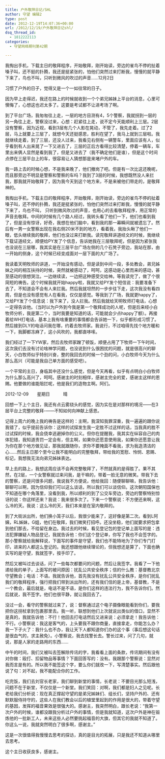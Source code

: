 ```yaml
---
title: 户外敬拜日记/SHL
author: 守望 编辑2
type: post
date: 2012-12-19T14:07:36+00:00
url: /2012/12/19/户外敬拜日记shl/
dsq_thread_id:
  - 1812222113
categories:
  - 守望网络期刊第42期

---
```

我掏出手机，下载主日的敬拜程序，开始敬拜，刚开始读，旁边的雀鸟不停的扯着嗓子叫，还不挺的扑腾，我还是挺紧张的，怕他们突然过来打断我，慢慢的就平静下来了，鸟也不叫，只听到微风的吹过的声音……<!--more-->12月2日

习惯了户外的日子，觉得又是一个一如往常的日子。

因为早上走得迟，我还在路上的时候就收到一个个弟兄姊妹上平台的消息，心里可懊悔了，心想这也迟太多了。这要是考试都不让进考场了啊。

到了平台广场，我匆匆往上走，一层的地方目测有4，5个警察，我就拐到一层的另一角往上走，警察没过来，心想：赶紧往上走，说不定今天能顺利上三层。2层没有警察，因为近视，看到3层有几个人影在晃动，不管了，我先走着。过了2层，马上就要上三层了，就想今天还挺感恩，胜利在望了，我马上就到三层啦。我就继续走着，到了三层，还没人过来，我看见右侧有一辆警车，里面应该有人，似乎看到有人出来晃了一下又进去了，三层的正后方看得比较清楚，停着一辆车，车里出来俩人显然是看到我了，但是又进去了（我不确定他们是谁），但是这个时间点停在三层平台上的车，很容易让人猜想那是来堵户外的车。

我一路上去的时候心想，不是我来晚了，他们撤岗了吧。但是有一次比这还晚呢，而且那旁边不明显是警察和警察的车吗？我到了3层的时候，我想既然没人来拦我，那我就开始敬拜了，因为我今天到这个地方来，不是来被他们带走的，是敬拜神的。

我掏出手机，下载主日的敬拜程序，开始敬拜，刚开始读，旁边的雀鸟不停的扯着嗓子叫，还不停的扑腾，我还是挺紧张的，怕他们突然过来打断我，慢慢的就平静下来了，鸟也不叫， 只听到微风吹过的声音，也用心的去看敬拜程序，用正常的声音去敬拜。中间的时候有几个路人经过，我转头看了他们一下，他们也看到我了，但是没有惊讶，好奇，我想在他们脑中，看到我的那一幕瞬间就被遗忘了。然后有一男一女警察出现在我右侧20米不到的地方，看着我，我抬头瞅了他们一眼，低头继续我的敬拜，他们也没过来打断我。读完敬拜讲道经文的时候，我继续下载证道经文，顺便给PY发了个信息，告诉她我在三层敬拜呢，但是因为紧张我也没说在三层哪，我其实是在三层平台广场左侧的几个石凳子旁边，我站在那，由一开始的侧身，这个时候已经变成面对一层下面的大广场了。

我读着天明牧师的讲道，一开始没有感动，但是读到中间一段，多处教会，弟兄姊妹之间的相互扶持的时候，突然就被感动了，呵呵，这感动是心里而来的感动，甚至感动的很想哭泣。一边继续读，一边把这种感受交给神。等我读完了，做了个很简短的祷告。这个时候我就开始happy啦，我就又给PY发个短信说：我要准备下去了，不知道会不会有人来拦我。然后我就坦然的一步步往下走，这次我没有看四周，但是也没有感觉有人在看我，仅仅是感觉。等我到了广场，我就更happy了，又给PY发了个信息说：我下来了，没人拦我。然后我就给天明牧师打电话，心想一定得告诉他。（当时以为户外到今我是第一个敬拜成功的人呢，但是后来经小白牧师分析，我是第二个，当时我要是知道的话，可能就会少点happy了额）。再接着给WH打电话，基本上我有啥重要的事情都会告诉她一下，似乎都形成习惯了。然后接到DLY的电话问我在哪，约着去牧师家。我说行，不过咱得先找个地方暖和一下，我脚都冻麻了，这小风吹的，我都直哆嗦。

我们经过了一下YW家，然后去牧师家蹭了顿饭，顺便占用了下牧师一下午时间，这次我们去没有讨论啥神学问题，也没说到什么很困扰的问题，就是很高兴的聊天，小白牧师似乎特别兴奋，整的我回去的时候一个劲的问，小白牧师今天为什么那么高兴（可能是我自己单方面的感受吧）。

一个平常的主日，身临其中还没什么感觉，但是今天再看，似乎有点明白小白牧师为什么那么高兴了，呵呵。感谢主的时刻相伴，感谢主完全的爱，感谢主这样的恩赐。他要做的谁能阻拦呢，他是我们的造物主啊。阿们。

2012-12-09       星期日           晴

回想一下上个主日，我还有点云雾绕头的感觉，因为实在是对那样的境况——在3层平台上完整的敬拜-——不知如何向神献上感恩。

记得上周六的晚上我的祷告是这样的：主啊，我深知我罪深重，我一遍遍的跟你说我错了，似乎提前告诉你：这样的试探发生我一定胜不过这样的话，当我真的胜不过试探的时候，我会侥幸逃避掉你的公义。但你在提醒我，我其实在纵容自己的肉体犯错，我知道责罚一定会有，但主啊，如果你还愿意使用我，如果你还愿意让我为你在那个地方做见证，那我就跟随你，求你不要掩面不看我，求为我造清洁的心……然后主日那个至今让我不能明白的完整敬拜，带给我的宽慰、怜悯、恩赐、标记，我想我无法向弟兄姊妹表达。

早上去的路上，我想这周应该不会再完整敬拜了，不然就真的是得胜了。果不其然，在2层，一个女警察就过来问我，是干嘛的，带着一脸无意的微笑。带我下去的警察，还是问很多问题，我说我不方便说，他给我回：随便聊聊嘛，我告诉他：聊聊可以啊，因为信仰我们可以这么谈话，所以我们可以谈信仰。这次朝阳国保也不知道在哪个角落里，没看到我，所以顺利的到了公交车旁边，旁边的警察特别惊讶的说：你这样还来？我说：我来很多次了。下来一个警察说：不方便还来啊，这么冷的天。我说：这么冷的天，我们本来是在室内敬拜的。

到了大街派出所，他们换小笼子以后，我很少能来了，这好像是第二次。看到L阿姨，RL姊妹，G姐，他们在敬拜，我们微笑打招呼。还没坐稳，他们就要求把包拿到他们那去，不给留在身边。我过去的时候，看见登记包的登记单上面写的是：违法犯罪嫌疑人物品登记，我就告诉他：你们这个登记单，你写了我也不会签字的。那小警察就给我解释说，下面写的事件是守望，我们也不能特地为了你们专门打印，进来的人都这么登记的。我还想跟他继续理论的，但我想还是算了，下面也确实写的是守望，我就签字，按手印了。

然后又被叫过去谈话，问了一些每次都要问的问题，然后让我签字。我看了一下他递给我的单子，上面写的被问原因：扰乱公共安全秩序；信的什么教：基督教北京守望教会；电话：不语。我就告诉他，首先我没有扰乱公共安全秩序，是你们扰乱我们的敬拜程序，强行把我们带到派出所的，还有我们信的是上帝，基督教，不是一个教会，最后就是，电话不是不语，是你们这样的违法行为，我不告诉你们。然后就说，我不签字。他们也很平静，就让我回去了。

没过一会，看守的警察就过来了，说：督察通过这个电子摄像眼能看到你们，要我把你这拐杖拿到包裹那里去。我一听，联想到他们上次就说出类似的借口，显然不是真的，我就告诉他：不行！他回去打电话然后又进来说：必须拿走！我告诉他：不行。小警察说：我这是客气的，上头要我不跟你商量，直接拿走，你能怎么办？我一下子火了：我什么也不办，我让天下人都知道你们办的这个事（事后想这句话是很血气的，求主赦免）。小警察说，我去找警长去。警长过来，问了几句，就说，那是人家的走路用的东西……

中午的时间，我们又被叫去签解除传讯的字，我看看上面的条款，传讯期间有没有对你做：殴打、扣留物品等事情？下面回答写的：没有。我跟那个警察说：显然对我而言是有的。所以我不能签这个字，要么你们就改一下，写清楚事实。然后跟他说了句：对不起，我不能配合你的工作。

吃完饭，我们去刘官长老家，我们聊到新堂的事情，长老说：不要目光那么短浅，问题不在于新堂，不仅仅是一个新堂。我们笑回：对啊，我们都是妇人之见呢。长老给我们分析说：现在真正撑起守望的是弟兄姊妹们、组长们，坚持户外的、还有默默服侍持守的，这些人在我们教会以后的植堂里起到的作用是很大的，带着守望的基因，发挥的福音果效是很强大的。感谢主，我突然明白，跟长老说：“我第一次户外的时候，谁都没跟我分析过户外的事情，但是我就知道，这次户外是神在锻炼他的一批新工人，未来这些人必然要挑起福音的大旗，但其它的我就不知道了。你这么一说，我就突然明白了很多啊，感谢主。”

这是一次很值得我慢慢去思考的探访，真的是目光的拓展，只是我还不知道从哪里去思考。

这个主日收获良多，感谢主。